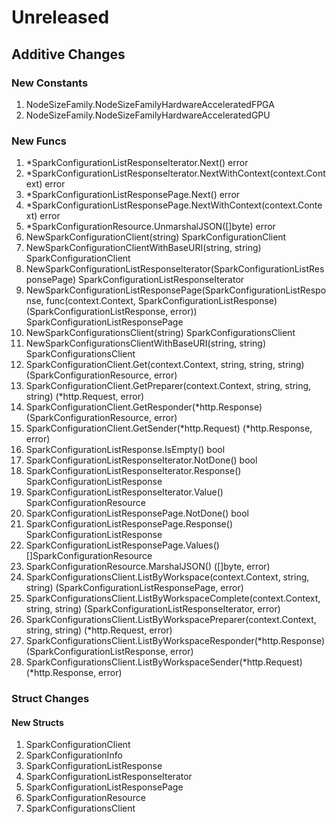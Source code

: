 # Unreleased

## Additive Changes

### New Constants

1. NodeSizeFamily.NodeSizeFamilyHardwareAcceleratedFPGA
1. NodeSizeFamily.NodeSizeFamilyHardwareAcceleratedGPU

### New Funcs

1. *SparkConfigurationListResponseIterator.Next() error
1. *SparkConfigurationListResponseIterator.NextWithContext(context.Context) error
1. *SparkConfigurationListResponsePage.Next() error
1. *SparkConfigurationListResponsePage.NextWithContext(context.Context) error
1. *SparkConfigurationResource.UnmarshalJSON([]byte) error
1. NewSparkConfigurationClient(string) SparkConfigurationClient
1. NewSparkConfigurationClientWithBaseURI(string, string) SparkConfigurationClient
1. NewSparkConfigurationListResponseIterator(SparkConfigurationListResponsePage) SparkConfigurationListResponseIterator
1. NewSparkConfigurationListResponsePage(SparkConfigurationListResponse, func(context.Context, SparkConfigurationListResponse) (SparkConfigurationListResponse, error)) SparkConfigurationListResponsePage
1. NewSparkConfigurationsClient(string) SparkConfigurationsClient
1. NewSparkConfigurationsClientWithBaseURI(string, string) SparkConfigurationsClient
1. SparkConfigurationClient.Get(context.Context, string, string, string) (SparkConfigurationResource, error)
1. SparkConfigurationClient.GetPreparer(context.Context, string, string, string) (*http.Request, error)
1. SparkConfigurationClient.GetResponder(*http.Response) (SparkConfigurationResource, error)
1. SparkConfigurationClient.GetSender(*http.Request) (*http.Response, error)
1. SparkConfigurationListResponse.IsEmpty() bool
1. SparkConfigurationListResponseIterator.NotDone() bool
1. SparkConfigurationListResponseIterator.Response() SparkConfigurationListResponse
1. SparkConfigurationListResponseIterator.Value() SparkConfigurationResource
1. SparkConfigurationListResponsePage.NotDone() bool
1. SparkConfigurationListResponsePage.Response() SparkConfigurationListResponse
1. SparkConfigurationListResponsePage.Values() []SparkConfigurationResource
1. SparkConfigurationResource.MarshalJSON() ([]byte, error)
1. SparkConfigurationsClient.ListByWorkspace(context.Context, string, string) (SparkConfigurationListResponsePage, error)
1. SparkConfigurationsClient.ListByWorkspaceComplete(context.Context, string, string) (SparkConfigurationListResponseIterator, error)
1. SparkConfigurationsClient.ListByWorkspacePreparer(context.Context, string, string) (*http.Request, error)
1. SparkConfigurationsClient.ListByWorkspaceResponder(*http.Response) (SparkConfigurationListResponse, error)
1. SparkConfigurationsClient.ListByWorkspaceSender(*http.Request) (*http.Response, error)

### Struct Changes

#### New Structs

1. SparkConfigurationClient
1. SparkConfigurationInfo
1. SparkConfigurationListResponse
1. SparkConfigurationListResponseIterator
1. SparkConfigurationListResponsePage
1. SparkConfigurationResource
1. SparkConfigurationsClient
